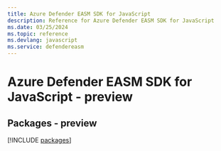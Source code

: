 ```yaml
---
title: Azure Defender EASM SDK for JavaScript
description: Reference for Azure Defender EASM SDK for JavaScript
ms.date: 03/25/2024
ms.topic: reference
ms.devlang: javascript
ms.service: defendereasm
---
```

# Azure Defender EASM SDK for JavaScript - preview
## Packages - preview
[!INCLUDE [packages](defender-easm-index.md)]